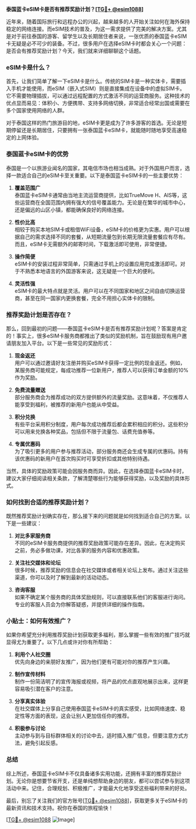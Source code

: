 **泰国蓝卡eSIM卡是否有推荐奖励计划？[[TG💪+ @esim1088](https://t.me/s/esim1088)]**

近年来，随着国际旅行和远程办公的兴起，越来越多的人开始关注如何在海外保持稳定的网络连接。而eSIM技术的普及，为这一需求提供了完美的解决方案。尤其是对于前往泰国的游客、留学生以及长期居住者来说，一张优质的泰国蓝卡eSIM卡无疑是必不可少的装备。不过，很多用户在选择eSIM卡时都会关心一个问题：是否会有推荐奖励计划？今天，我们就来详细聊聊这个话题。

### eSIM卡是什么？

首先，让我们简单了解一下eSIM卡是什么。传统的SIM卡是一种实体卡，需要插入手机才能使用，而eSIM（嵌入式SIM）则是直接集成在设备中的虚拟SIM卡。它不需要物理插拔，可以通过远程配置的方式激活不同的运营商服务。这种技术的优点显而易见：体积小、方便携带、支持多网络切换，非常适合经常出国或需要在多个国家使用网络的人群。

对于泰国这样的热门旅游目的地，eSIM卡更是成为了许多游客的首选。无论是短期停留还是长期居住，只要拥有一张泰国蓝卡eSIM卡，就能随时随地享受高速稳定的上网体验。

### 泰国蓝卡eSIM卡的优势

泰国是一个以旅游业闻名的国家，其电信市场也相当成熟。对于外国用户而言，选择一款适合自己的eSIM卡至关重要。以下是泰国蓝卡eSIM卡的一些主要优势：

1. **覆盖范围广**  
   泰国蓝卡eSIM卡通常由当地主流运营商提供，比如TrueMove H、AIS等，这些运营商在全国范围内拥有强大的信号覆盖能力。无论是在繁华的城市中心，还是偏远的山区小镇，都能确保良好的网络连接。

2. **性价比高**  
   相较于购买本地SIM卡或租借WiFi设备，eSIM卡的价格更为实惠。用户可以根据自己的需求选择不同的套餐，从短期流量包到长期无限流量套餐应有尽有。而且，eSIM卡无需额外的邮寄时间，下载激活即可使用，非常便捷。

3. **操作简便**  
   eSIM卡的安装过程非常简单，只需通过手机上的设置应用完成激活即可。对于不熟悉本地语言的外国游客来说，这无疑是一个巨大的便利。

4. **灵活性强**  
   eSIM卡的最大特点就是灵活。用户可以在不同国家和地区之间自由切换运营商，甚至在同一国家内更换套餐，完全不用担心实体卡的限制。

### 推荐奖励计划是否存在？

那么，回到最初的问题——泰国蓝卡eSIM卡是否有推荐奖励计划呢？答案是肯定的！事实上，很多eSIM卡服务商都推出了类似的奖励机制，旨在鼓励现有用户邀请朋友加入平台。以下是一些常见的奖励形式：

1. **现金返还**  
   用户可以通过邀请好友注册并购买eSIM卡获得一定比例的现金返还。例如，某服务商可能规定，每成功推荐一位新用户，推荐人可以获得订单金额的10%作为奖励。

2. **免费流量赠送**  
   部分服务商会为推荐成功的双方提供额外的流量奖励。这意味着，不仅推荐人能享受到福利，被推荐的新用户也能从中受益。

3. **积分兑换**  
   有些平台采用积分制度，用户每次成功推荐后都会累积相应的积分。这些积分可以用来兑换各种奖品，包括但不限于流量包、话费充值券等。

4. **专属优惠码**  
   为了吸引更多的用户参与推荐活动，部分服务商还会生成专属的优惠码。持有该优惠码的新用户在首次购买时可享受折扣或其他特别待遇。

当然，具体的奖励政策可能会因服务商而异。因此，在选择泰国蓝卡eSIM卡时，建议大家仔细阅读相关条款，了解清楚哪些行为能够获得奖励，以及奖励的具体形式。

### 如何找到合适的推荐奖励计划？

既然推荐奖励计划确实存在，那么接下来的问题就是如何找到适合自己的方案。以下是一些建议：

1. **对比多家服务商**  
   不同的eSIM卡服务商提供的推荐奖励政策可能存在差异。因此，在决定购买之前，务必多做功课，对比各家的服务内容和优惠政策。

2. **关注社交媒体和论坛**  
   很多时候，推荐奖励的信息会在社交媒体或者相关论坛上发布。通过关注这些渠道，你可以及时了解到最新的活动动态。

3. **咨询客服**  
   如果不确定某个服务商的具体奖励规则，可以直接联系他们的客服进行询问。专业的客服人员会为你解答疑惑，并提供详细的操作指南。

### 小贴士：如何有效推广？

如果你希望充分利用推荐奖励计划获取更多福利，那么掌握一些有效的推广技巧就显得尤为重要了。以下几点或许对你有所帮助：

1. **利用个人社交圈**  
   优先向身边的亲朋好友推广，因为他们更有可能对你的推荐产生兴趣。

2. **制作宣传材料**  
   制作一份简洁明了的宣传海报或视频，将产品的优点直观地展示出来，这样更容易吸引潜在客户的注意。

3. **分享真实体验**  
   在社交媒体上分享自己使用泰国蓝卡eSIM卡的真实感受，比如网络速度、稳定性等方面的表现，这会让别人更加信任你的推荐。

4. **积极参与讨论**  
   主动参与到与目标群体相关的讨论中去，适时插入推广信息，但要注意方式方法，避免引起反感。

### 总结

综上所述，泰国蓝卡eSIM卡不仅具备诸多实用功能，还拥有丰富的推荐奖励计划。无论你是想要节省开支，还是单纯想帮助身边的朋友，都可以尝试参与到这项活动中来。记住，合理规划、积极推广，才能最大化地享受这些福利带来的好处。

最后，别忘了关注我们的官方账号[[TG💪+ @esim1088](https://t.me/s/esim1088)]，获取更多关于eSIM卡的最新资讯和技术支持。祝你在泰国的旅程愉快！

[[TG💪+ @esim1088](https://t.me/s/esim1088) ![Image](https://i.postimg.cc/4NQfJmqS/Snipaste-2025-05-13-00-14-12.png)]